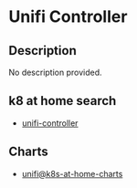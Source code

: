 # Unifi Controller

## Description

No description provided.

## k8 at home search

- [unifi-controller](https://nanne.dev/k8s-at-home-search/#/unifi-controller)

## Charts

- [unifi@k8s-at-home-charts](https://k8s-at-home.com/charts/)
